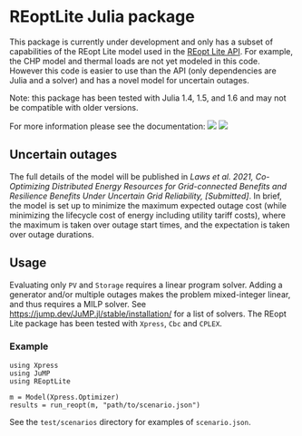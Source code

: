 # REoptLite Julia package
This package is currently under development and only has a subset of capabilities of the REopt Lite model used in the [REopt Lite API](https://github.com/NREL/REopt_Lite_API). For example, the CHP model and thermal loads are not yet modeled in this code. However this code is easier to use than the API (only dependencies are Julia and a solver) and has a novel model for uncertain outages.

Note: this package has been tested with Julia 1.4, 1.5, and 1.6 and may not be compatible with older versions.

For more information please see the documentation:
[![](https://img.shields.io/badge/docs-stable-blue.svg)](https://nrel.github.io/REoptLite.jl/stable)
[![](https://img.shields.io/badge/docs-dev-blue.svg)](https://nrel.github.io/REoptLite/dev)


## Uncertain outages
The full details of the model will be published in _Laws et al. 2021, Co-Optimizing Distributed Energy Resources for Grid-connected Benefits and Resilience Benefits Under Uncertain Grid Reliability, [Submitted]_. In brief, the model is set up to minimize the maximum expected outage cost (while minimizing the lifecycle cost of energy including utility tariff costs), where the maximum is taken over outage start times, and the expectation is taken over outage durations.

## Usage
Evaluating only `PV` and `Storage` requires a linear program solver. Adding a generator and/or multiple outages makes the problem mixed-integer linear, and thus requires a MILP solver. See https://jump.dev/JuMP.jl/stable/installation/ for a list of solvers. The REopt Lite package has been tested with `Xpress`, `Cbc` and `CPLEX`.
### Example
```
using Xpress
using JuMP
using REoptLite

m = Model(Xpress.Optimizer)
results = run_reopt(m, "path/to/scenario.json")
```
See the `test/scenarios` directory for examples of `scenario.json`.
